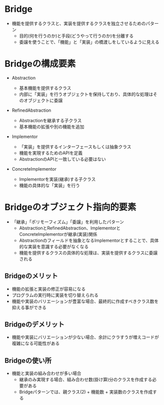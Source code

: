 # Bridge
- 機能を提供するクラスと、実装を提供するクラスを独立させるためのパターン
  - 目的(何を行うのか)と手段(どうやって行うのか)を分離する
  - 委譲を使うことで、「機能」と「実装」の橋渡しをしているように見える

# Bridgeの構成要素
- Abstraction
  - 基本機能を提供するクラス
  - 内部に「実装」を行うオブジェクトを保持しており、具体的な処理はそのオブジェクトに委譲

- RefinedAbstraction
  - Abstractionを継承する子クラス
  - 基本機能の拡張や別の機能を追加

- Implementor
  - 「実装」を提供するインターフェースもしくは抽象クラス
  - 機能を実現するためのAPIを定義
  - AbstractionのAPIと一致している必要はない

- ConcreteImplementor
  - Implementorを実装(継承)する子クラス
  - 機能の具体的な「実装」を行う

# Bridgeのオブジェクト指向的要素
- 「継承」「ポリモーフィズム」「委譲」を利用したパターン
  - AbstractionとRefinedAbstraction、ImplementorとConcreteImplementorが継承(実装)関係
  - Abstractionのフィールドを抽象となるImplementorとすることで、具体的な実装を意識する必要がなくなる
  - 機能を提供するクラスの具体的な処理は、実装を提供するクラスに委譲される

## Bridgeのメリット
- 機能の拡張と実装の修正が容易になる
- プログラムの実行時に実装を切り替えられる
- 機能や実装のバリエーションが豊富な場合、最終的に作成すべきクラス数を抑える事ができる

## Bridgeのデメリット
- 機能や実装にバリエーションが少ない場合、余計にクラすうが増えコードが複雑になる可能性がある

## Bridgeの使い所
- 機能と実装の組み合わせが多い場合
  - 継承のみ実現する場合、組み合わせ数(掛け算)分のクラスを作成する必要がある
  - Bridgeパターンでは、親クラス(2) + 機能数 + 実装数のクラスを作成する

